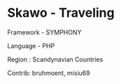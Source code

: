 <h1> Skawo - Traveling</h1>

<p>Framework - SYMPHONY</p>
<p>Language - PHP</p>
<p> Region : Scandynavian Countries</p>

<p> Contrib: bruhmoent, misiu69 </p>
